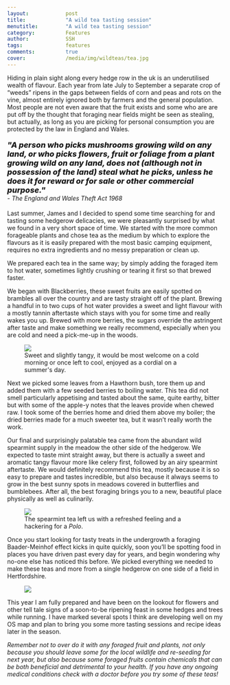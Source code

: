 ```yaml
---
layout:            post
title:             "A wild tea tasting session"
menutitle:         "A wild tea tasting session"
category:          Features
author:            SSH
tags:              features
comments:          true
cover:             /media/img/wildteas/tea.jpg
---
```


Hiding in plain sight along every hedge row in the uk is an underutilised wealth of flavour.  Each year from late July to September a separate crop of “weeds” ripens in the gaps between fields of corn and peas and rots on the vine, almost entirely ignored both by farmers and the general population.  Most people are not even aware that the fruit exists and some who are are put off by the thought that foraging near fields might be seen as stealing, but actually, as long as you are picking for personal consumption you are protected by the law in England and Wales.  

<p style="font-style: italic; font-weight: 800; font-size: 18px;">
"A person who picks mushrooms growing wild on any land, or who picks flowers, fruit or foliage from a plant growing wild on any land, does not (although not in possession of the land) steal what he picks, unless he does it for reward or for sale or other commercial purpose." <br><span style="font-style: italic; font-weight: 400; font-size: 14px;"> - The England and Wales Theft Act 1968</span></p>

Last summer, James and I decided to spend some time searching for and tasting some hedgerow delicacies, we were pleasantly surprised by what we found in a very short space of time.  We started with the more common forageable plants and chose tea as the medium by which to explore the flavours as it is easily prepared with the most basic camping equipment, requires no extra ingredients and no messy preparation or clean up.

We prepared each tea in the same way; by simply adding the foraged item to hot water, sometimes lightly crushing or tearing it first so that brewed faster. 

We began with Blackberries, these sweet fruits are easily spotted on brambles all over the country and are tasty straight off of the plant.  Brewing a handful in to two cups of hot water provides a sweet and light flavour with a mostly tannin aftertaste which stays with you for some time and really wakes you up.  Brewed with more berries, the sugars override the astringent after taste and make something we really recommend, especially when you are cold and need a pick-me-up in the woods.

<figure>
<img src="{{ site.github.url }}/media/img/wildteas/blackberry.jpg" />
<figcaption>Sweet and slightly tangy, it would be most welcome on a cold morning or once left to cool, enjoyed as a cordial on a summer's day.</figcaption>
</figure>

Next we picked some leaves from a Hawthorn bush, tore them up and added them with a few seeded berries to boiling water.  This tea did not smell particularly appetising and tasted about the same, quite earthy, bitter but with some of the apple-y notes that the leaves provide when chewed raw.   I took some of the berries home and dried them above my boiler; the dried berries made for a much sweeter tea, but it wasn’t really worth the work. 

Our final and surprisingly palatable tea came from the abundant wild spearmint supply in the meadow the other side of the hedgerow.  We expected to taste mint straight away, but there is actually a sweet and aromatic tangy flavour more like celery first, followed by an airy spearmint aftertaste.  We would definitely recommend this tea, mostly because it is so easy to prepare and tastes incredible, but also because it always seems to grow in the best sunny spots in meadows covered in butterflies and bumblebees.  After all, the best foraging brings you to a new, beautiful place physically as well as culinarily.

<figure>
<img src="{{ site.github.url }}/media/img/wildteas/spearmint.jpg" />
<figcaption>The spearmint tea left us with a refreshed feeling and a hackering for a <i>Polo</i>.</figcaption>
</figure>

Once you start looking for tasty treats in the undergrowth a foraging Baader-Meinhof effect kicks in quite quickly, soon you’ll be spotting food in places you have driven past every day for years, and begin wondering why no-one else has noticed this before.  We picked everything we needed to make these teas and more from a single hedgerow on one side of a field in Hertfordshire.

<figure>
<img src="{{ site.github.url }}/media/img/wildteas/tea.jpg" />
</figure>

This year I am fully prepared and have been on the lookout for flowers and other tell tale signs of a soon-to-be ripening feast in some hedges and trees while running.  I have marked several spots I think are developing well on my OS map and plan to bring you some more tasting sessions and recipe ideas later in the season.

*Remember not to over do it with any foraged fruit and plants, not only because you should leave some for the local wildlife and re-seeding for next year, but also because some foraged fruits contain chemicals that can be both beneficial and detrimental to your health.  If you have any ongoing medical conditions check with a doctor before you try some of these teas!*

